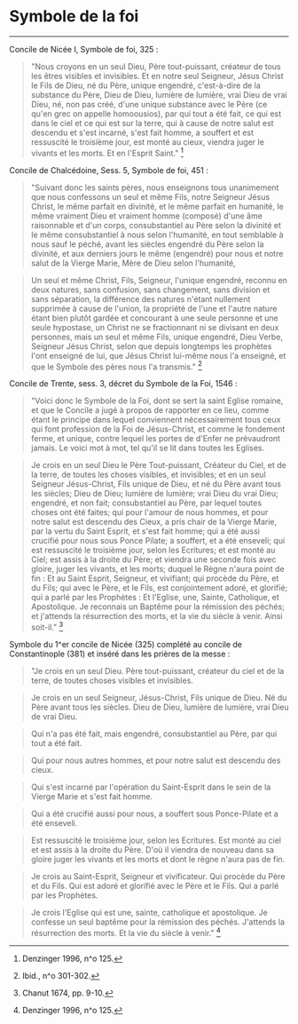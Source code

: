 # Symbole de la foi

***

Concile de Nicée I, Symbole de foi, 325 :

> "Nous croyons en un seul Dieu, Père tout-puissant, créateur de tous les êtres visibles et invisibles. Et en notre seul Seigneur, Jésus Christ le Fils de Dieu, né du Père, unique engendré, c'est-à-dire de la substance du Père, Dieu de Dieu, lumière de lumière, vrai Dieu de vrai Dieu, né, non pas créé, d'une unique substance avec le Père (ce qu'en grec on appelle homoousios), par qui tout a été fait, ce qui est dans le ciel et ce qui est sur la terre, qui à cause de notre salut est descendu et s'est incarné, s'est fait homme, a souffert et est ressuscité le troisième jour, est monté au cieux, viendra juger le vivants et les morts. Et en l'Esprit Saint." [^1]

[^1]: Denzinger 1996, n^o 125.
 
Concile de Chalcédoine, Sess. 5, Symbole de foi, 451 :

> "Suivant donc les saints pères, nous enseignons tous unanimement que nous confessons un seul et même Fils, notre Seigneur Jésus Christ, le même parfait en divinité, et le même parfait en humanité, le même vraiment Dieu et vraiment homme (composé) d'une âme raisonnable et d'un corps, consubstantiel au Père selon la divinité et le même consubstantiel à nous selon l'humanité, en tout semblable à nous sauf le péché, avant les siècles engendré du Père selon la divinité, et aux derniers jours le même (engendré) pour nous et notre salut de la Vierge Marie, Mère de Dieu selon l'humanité,

> Un seul et même Christ, Fils, Seigneur, l'unique engendré, reconnu en deux natures, sans confusion, sans changement, sans division et sans séparation, la différence des natures n'étant nullement supprimée à cause de l'union, la propriété de l'une et l'autre nature étant bien plutôt gardée et concourant à une seule personne et une seule hypostase, un Christ ne se fractionnant ni se divisant en deux personnes, mais un seul et même Fils, unique engendré, Dieu Verbe, Seigneur Jésus Christ, selon que depuis longtemps les prophètes l'ont enseigné de lui, que Jésus Christ lui-même nous l'a enseigné, et que le Symbole des pères nous l'a transmis." [^2]

[^2]: Ibid., n^o 301-302.

Concile de Trente, sess. 3, décret du Symbole de la Foi, 1546 :

> "Voici donc le Symbole de la Foi, dont se sert la saint Eglise romaine, et que le Concile a jugé à propos de rapporter en ce lieu, comme étant le principe dans lequel conviennent nécessairement tous ceux qui font profession de la Foi de Jésus-Christ, et comme le fondement ferme, et unique, contre lequel les portes de d'Enfer ne prévaudront jamais. Le voici mot à mot, tel qu'il se lit dans toutes les Eglises.

> Je crois en un seul Dieu le Père Tout-puissant, Créateur du Ciel, et de la terre, de toutes les choses visibles, et invisibles; et en un seul Seigneur Jésus-Christ, Fils unique de Dieu, et né du Père avant tous les siècles; Dieu de Dieu; lumière de lumière; vrai Dieu du vrai Dieu; engendré, et non fait; consubstantiel au Père, par lequel toutes choses ont été faites; qui pour l'amour de nous hommes, et pour notre salut est descendu des Cieux, a pris chair de la Vierge Marie, par la vertu du Saint Esprit, et s'est fait homme; qui a été aussi crucifié pour nous sous Ponce Pilate; a souffert, et a été enseveli; qui est ressuscité le troisième jour, selon les Ecritures; et est monté au Ciel; est assis à la droite du Père; et viendra une seconde fois avec gloire, juger les vivants, et les morts; duquel le Règne n'aura point de fin : Et au Saint Esprit, Seigneur, et vivifiant; qui procède du Père, et du Fils; qui avec le Père, et le Fils, est conjointement adoré, et glorifié; qui a parlé par les Prophètes : Et l'Eglise, une, Sainte, Catholique, et Apostolique. Je reconnais un Baptême pour la rémission des péchés; et j'attends la résurrection des morts, et la vie du siècle à venir. Ainsi soit-il." [^3]

[^3]: Chanut 1674, pp. 9-10.

Symbole du 1^er concile de Nicée (325) complété au concile de Constantinople (381) et inséré dans les prières de la messe :

> "Je crois en un seul Dieu. Père tout-puissant, créateur du ciel et de la terre, de toutes choses visibles et invisibles. 

> Je crois en un seul Seigneur, Jésus-Christ, Fils unique de Dieu. Né du Père avant tous les siècles. Dieu de Dieu, lumière de lumière, vrai Dieu de vrai Dieu.

> Qui n'a pas été fait, mais engendré, consubstantiel au Père, par qui tout a été fait.

> Qui pour nous autres hommes, et pour notre salut est descendu des cieux.

> Qui s'est incarné par l'opération du Saint-Esprit dans le sein de la Vierge Marie et s'est fait homme.

> Qui a été crucifié aussi pour nous, a souffert sous Ponce-Pilate et a été enseveli.

> Est ressuscité le troisième jour, selon les Ecritures. Est monté au ciel et est assis à la droite du Père. D'où il viendra de nouveau dans sa gloire juger les vivants et les morts et dont le règne n'aura pas de fin.

> Je crois au Saint-Esprit, Seigneur et vivificateur. Qui procède du Père et du Fils. Qui est adoré et glorifié avec le Père et le Fils. Qui a parlé par les Prophètes.

> Je crois l'Eglise qui est une, sainte, catholique et apostolique. Je confesse un seul baptême pour la rémission des péchés. J'attends la résurrection des morts. Et la vie du siècle à venir." [^1]

[^1]: Lefèbvre 1924, pp. 102-121.

